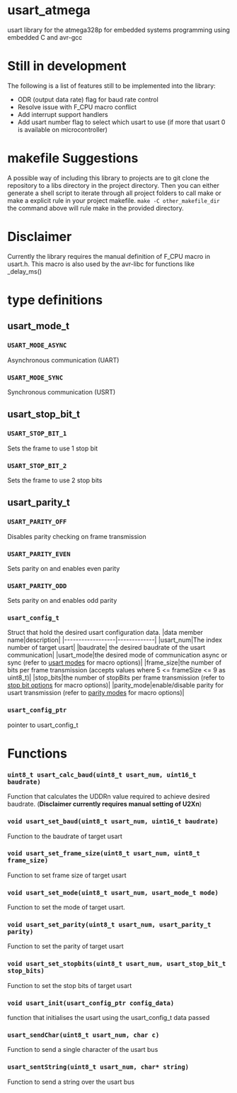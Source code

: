 # usart_atmega
usart library for the atmega328p for embedded systems programming using embedded C and avr-gcc
# Still in development
The following is a list of features still to be implemented into the library:
* ODR (output data rate) flag for baud rate control
* Resolve issue with F_CPU macro conflict
* Add interrupt support handlers
* Add usart number flag to select which usart to use (if more that usart 0 is available on microcontroller)
# makefile Suggestions
A possible way of including this library to projects are to git clone the repository to a libs directory in the project directory. Then you can either generate a shell script to iterate through all project folders to call make or make a explicit rule in your project makefile.
`make -C other_makefile_dir`
the command above will rule make in the provided directory.
# Disclaimer
Currently the library requires the manual definition of F_CPU macro in usart.h. This macro is also used by the avr-libc for functions like _delay_ms()
# type definitions
## usart_mode_t
### `USART_MODE_ASYNC`
Asynchronous communication (UART)
### `USART_MODE_SYNC`
Synchronous communication (USRT)
## usart_stop_bit_t
### `USART_STOP_BIT_1`
Sets the frame to use 1 stop bit
### `USART_STOP_BIT_2`
Sets the frame to use 2 stop bits
## usart_parity_t
### `USART_PARITY_OFF`
Disables parity checking on frame transmission
### `USART_PARITY_EVEN`
Sets parity on and enables even parity
### `USART_PARITY_ODD`
Sets parity on and enables odd parity
### `usart_config_t`
Struct that hold the desired usart configuration data.
|data member name|description|
|------------------|-------------|
|usart_num|The index number of target usart|
|baudrate| the desired baudrate of the usart communication|
|usart_mode|the desired mode of communication async or sync (refer to [usart modes](#usart_mode_t) for macro options)|
|frame_size|the number of bits per frame transmission (accepts values where 5 <= frameSize <= 9 as uint8_t)|
|stop_bits|the number of stopBits per frame transmission (refer to [stop bit options](#stop_bit_t) for macro options)|
|parity_mode|enable/disable parity for usart transmission (refer to [parity modes](#parity_mode_t) for macro options)|

### `usart_config_ptr`
pointer to usart_config_t
# Functions
### `uint8_t usart_calc_baud(uint8_t usart_num, uint16_t baudrate)`
Function that calculates the UDDRn value required to achieve desired baudrate. (**Disclaimer currently requires manual setting of U2Xn**)
### `void usart_set_baud(uint8_t usart_num, uint16_t baudrate)`
Function to the baudrate of target usart
### `void usart_set_frame_size(uint8_t usart_num, uint8_t frame_size)`
Function to set frame size of target usart
### `void usart_set_mode(uint8_t usart_num, usart_mode_t mode)`
Function to set the mode of target usart.
### `void usart_set_parity(uint8_t usart_num, usart_parity_t parity)`
Function to set the parity of target usart
### `void usart_set_stopbits(uint8_t usart_num, usart_stop_bit_t stop_bits)`
Function to set the stop bits of target usart
### `void usart_init(usart_config_ptr config_data)`
function that initialises the usart using the usart_config_t data passed
### `usart_sendChar(uint8_t usart_num, char c)`
Function to send a single character of the usart bus
### `usart_sentString(uint8_t usart_num, char* string)`
Function to send a string over the usart bus
